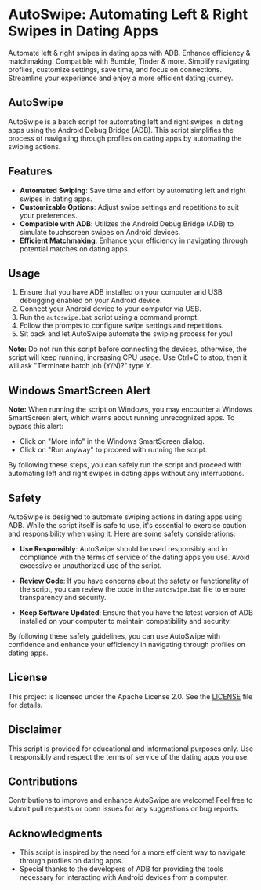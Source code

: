 # AutoSwipe: Automating Left & Right Swipes in Dating Apps

Automate left & right swipes in dating apps with ADB. Enhance efficiency & matchmaking. Compatible with Bumble, Tinder & more. Simplify navigating profiles, customize settings, save time, and focus on connections. Streamline your experience and enjoy a more efficient dating journey.

## AutoSwipe

AutoSwipe is a batch script for automating left and right swipes in dating apps using the Android Debug Bridge (ADB). This script simplifies the process of navigating through profiles on dating apps by automating the swiping actions.

## Features

- **Automated Swiping**: Save time and effort by automating left and right swipes in dating apps.
- **Customizable Options**: Adjust swipe settings and repetitions to suit your preferences.
- **Compatible with ADB**: Utilizes the Android Debug Bridge (ADB) to simulate touchscreen swipes on Android devices.
- **Efficient Matchmaking**: Enhance your efficiency in navigating through potential matches on dating apps.

## Usage

1. Ensure that you have ADB installed on your computer and USB debugging enabled on your Android device.
2. Connect your Android device to your computer via USB.
3. Run the `autoswipe.bat` script using a command prompt.
4. Follow the prompts to configure swipe settings and repetitions.
5. Sit back and let AutoSwipe automate the swiping process for you!

**Note:** Do not run this script before connecting the devices, otherwise, the script will keep running, increasing CPU usage. Use Ctrl+C to stop, then it will ask "Terminate batch job (Y/N)?" type Y.

## Windows SmartScreen Alert

**Note:** When running the script on Windows, you may encounter a Windows SmartScreen alert, which warns about running unrecognized apps. To bypass this alert:

- Click on "More info" in the Windows SmartScreen dialog.
- Click on "Run anyway" to proceed with running the script.

By following these steps, you can safely run the script and proceed with automating left and right swipes in dating apps without any interruptions.

## Safety

AutoSwipe is designed to automate swiping actions in dating apps using ADB. While the script itself is safe to use, it's essential to exercise caution and responsibility when using it. Here are some safety considerations:

- **Use Responsibly**: AutoSwipe should be used responsibly and in compliance with the terms of service of the dating apps you use. Avoid excessive or unauthorized use of the script.

- **Review Code**: If you have concerns about the safety or functionality of the script, you can review the code in the `autoswipe.bat` file to ensure transparency and security.

- **Keep Software Updated**: Ensure that you have the latest version of ADB installed on your computer to maintain compatibility and security.

By following these safety guidelines, you can use AutoSwipe with confidence and enhance your efficiency in navigating through profiles on dating apps.

## License

This project is licensed under the Apache License 2.0. See the [LICENSE](LICENSE) file for details.

## Disclaimer

This script is provided for educational and informational purposes only. Use it responsibly and respect the terms of service of the dating apps you use.

## Contributions

Contributions to improve and enhance AutoSwipe are welcome! Feel free to submit pull requests or open issues for any suggestions or bug reports.

## Acknowledgments

- This script is inspired by the need for a more efficient way to navigate through profiles on dating apps.
- Special thanks to the developers of ADB for providing the tools necessary for interacting with Android devices from a computer.
